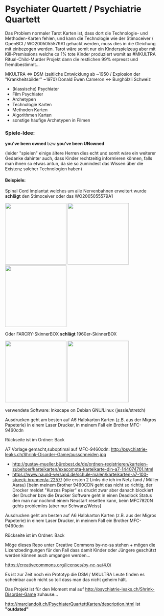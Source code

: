 # Psychiater Quartett / Psychiatrie Quartett
Das Problem normaler Tarot Karten ist, dass dort die Technologie- und Methoden-Karten fehlen, und kann die Technologie wie der Stimoceiver / OpenBCI / WO2005055579A1 gehackt werden, muss dies in die Gleichung mit einbezogen werden. Tarot wäre somit nur ein Kinderspielzeug aber mit Kill-Premissions welche ca 1% tote Kinder produziert womit as #MKULTRA Ritual-Child-Murder Projekt dann die restlichen 99% erpresst und fremdbestimmt...

MKULTRA ⇔ DSM (zeitliche Entwicklung ab ~1950 / Explosion der "Krankheitsbilder" ~1970)
Donald Ewen Cameron ⇔ Burghölzli Schweiz

 * (klassische) Psychiater
 * Film Psychiater
 * Archetypen
 * Technologie Karten
 * Methoden Karten
 * Algorithmen Karten
 * sonstige häufige Archetypen in Filmen


### Spiele-Idee:
**you've been owned** bzw **you've been UNowned**

(leider "spielen" einige ältere Herren dies echt und somit wäre ein weiterer Gedanke dahinter auch, dass Kinder rechtzeitig informieren können, falls man ihnen so etwas antun, da sie so zumindest das Wissen über die Existenz solcher Technologien haben)

#### Beispiele:
Spinal Cord Implantat welches um alle Nervenbahnen erweitert wurde **schlägt** den Stimoceiver oder das WO2005055579A1

<img src="http://psychiatrie-leaks.ch/Shrink-Disorder-Game/t6.png" width=200> <img src="http://psychiatrie-leaks.ch/Shrink-Disorder-Game/t1.png" width=200> <img src="http://psychiatrie-leaks.ch/Shrink-Disorder-Game/t3.png" width=200>

Oder FARCRY-SkinnerBOX **schlägt** 1960er-SkinnerBOX

<img src="http://psychiatrie-leaks.ch/Shrink-Disorder-Game/t8.png" width=200> <img src="http://psychiatrie-leaks.ch/Shrink-Disorder-Game/t2.png" width=200>

verwendete Software:
Inkscape on Debian GNU/Linux (jessie/stretch)

Ausdrucken geht am besten auf A6 Halbkarton Karten (z.B. aus der Migros Papeterie) in einem Laser Drucker, in meinem Fall ein Brother MFC-9460cdn

Rückseite ist im Ordner: Back

A7 Vorlage gemacht,suboptimal auf MFC-9460cdn: http://psychiatrie-leaks.ch/Shrink-Disorder-Game/ausschneiden.jpg
* http://gustav-mueller.bürobest.de/de/ordnen-registrieren/karteien-zubehoer/karteikarten/exacompta-karteikarte-din-a7-144074701.html
* https://www.naund-versand.de/schule-malen/karteikarten-a7-100-stueck-brunnen/a-2257/
(die ersten 2 Links die ich im Netz fand / Müller Aarau)
[beim meinem Brother 9460CDN geht das nicht so richtig, der Drocker meldet "Kurzes Papier" es druckt zwar aber danach blockiert der Drucher bzw die Drucker Software geht in einen Deadlock Status den man nur nochmit einem Neustart resetten kann, beim MFC7820N gehts problemlos (aber nur Schwarz/Weiss]


Ausdrucken geht am besten auf A6 Halbkarton Karten (z.B. aus der Migros Papeterie) in einem Laser Drucker, in meinem Fall ein Brother MFC-9460cdn

Rückseite ist im Ordner: Back

Möge dieses Repo unter Creative Commons by-nc-sa stehen + mögen die Lizenzbedingungen für den Fall dass damit Kinder oder Jüngere geschützt werden können auch umgangen werden...

https://creativecommons.org/licenses/by-nc-sa/4.0/


Es ist zur Zeit noch ein Prototyp 
die DSM / MKULTRA Leute finden es scheinbar auch nicht so toll dass man das nicht geheim hält.

Das Projekt ist für den Moment mal auf http://psychiatrie-leaks.ch/Shrink-Disorder-Game zuhause...

http://marclandolt.ch/PsychiaterQuartettKarten/description.html ist **"outdated"**

